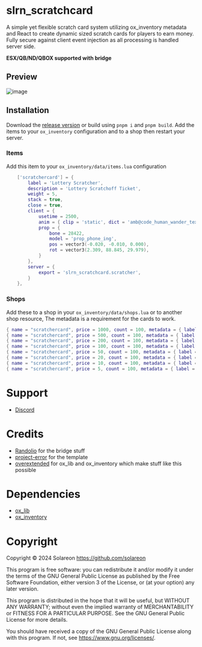 # slrn_scratchcard
A simple yet flexible scratch card system utilizing ox_inventory metadata and React to create dynamic sized scratch cards for players to earn money. Fully secure against client event injection as all processing is handled server side.

**ESX/QB/ND/QBOX supported with bridge**

## Preview
![image](https://github.com/solareon/slrn_scratchcard/assets/769465/8167930a-caec-4175-af0d-01b45e436802)

## Installation
Download the [release version](https://github.com/solareon/slrn_scratchcard/release) or build using `pnpm i` and `pnpm build`. Add the items to your `ox_inventory` configuration and to a shop then restart your server.

### Items
Add this item to your `ox_inventory/data/items.lua` configuration

```lua
	['scratchercard'] = {
		label = 'Lottery Scratcher',
		description = 'Lottery Scratchoff Ticket',
		weight = 5,
		stack = true,
		close = true,
		client = {
			usetime = 2500,
			anim = { clip = 'static', dict = 'amb@code_human_wander_texting_fat@male@base' },
			prop = {
				bone = 28422,
				model = 'prop_phone_ing',
				pos = vector3(-0.020, -0.010, 0.000),
				rot = vector3(2.309, 88.845, 29.979),
			}
		},
		server = {
			export = 'slrn_scratchcard.scratcher',
		}
	},
```

### Shops
Add these to a shop in your `ox_inventory/data/shops.lua` or to another shop resource, The metadata is a requirement for the cards to work.

```lua
{ name = "scratchercard", price = 1000, count = 100, metadata = { label = "7x7 Scratcher", imageurl = 'nui://slrn_scratchcard/images/lotto8.png', scratcherType = 'sevenxseven' }, type = 'item' },
{ name = "scratchercard", price = 500, count = 100, metadata = { label = "6x6 Scratcher", imageurl = 'nui://slrn_scratchcard/images/lotto7.png', scratcherType = 'sixxsix' }, type = 'item' },
{ name = "scratchercard", price = 200, count = 100, metadata = { label = "6x5 Scratcher", imageurl = 'nui://slrn_scratchcard/images/lotto6.png', scratcherType = 'sixxfive' }, type = 'item' },
{ name = "scratchercard", price = 100, count = 100, metadata = { label = "5x5 Scratcher", imageurl = 'nui://slrn_scratchcard/images/lotto5.png', scratcherType = 'fivexfive' }, type = 'item' },
{ name = "scratchercard", price = 50, count = 100, metadata = { label = "5x4 Scratcher", imageurl = 'nui://slrn_scratchcard/images/lotto4.png', scratcherType = 'fivexfour' }, type = 'item' },
{ name = "scratchercard", price = 20, count = 100, metadata = { label = "4x4 Scratcher", imageurl = 'nui://slrn_scratchcard/images/lotto3.png', scratcherType = 'fourxfour' }, type = 'item' },
{ name = "scratchercard", price = 10, count = 100, metadata = { label = "4x3 Scratcher", imageurl = 'nui://slrn_scratchcard/images/lotto2.png', scratcherType = 'fourxthree' }, type = 'item' },
{ name = "scratchercard", price = 5, count = 100, metadata = { label = "3x3 Scratcher", imageurl = 'nui://slrn_scratchcard/images/lotto1.png', scratcherType = 'threexthree' }, type = 'item' }
```

# Support
- [Discord](https://discord.gg/TZFBBHvG6E)

# Credits
- [Randolio](https://github.com/Randolio) for the bridge stuff
- [project-error](https://github.com/project-error/fivem-react-boilerplate-lua) for the template
- [overextended](https://github.com/overextended) for ox_lib and ox_inventory which make stuff like this possible

# Dependencies
- [ox_lib](https://github.com/overextended/ox_lib)
- [ox_inventory](https://github.com/overextended/ox_inventory)


# Copyright

Copyright © 2024 Solareon <https://github.com/solareon>

This program is free software: you can redistribute it and/or modify it under the terms of the GNU General Public License as published by the Free Software Foundation, either version 3 of the License, or (at your option) any later version.

This program is distributed in the hope that it will be useful, but WITHOUT ANY WARRANTY; without even the implied warranty of MERCHANTABILITY or FITNESS FOR A PARTICULAR PURPOSE. See the GNU General Public License for more details.

You should have received a copy of the GNU General Public License along with this program. If not, see <https://www.gnu.org/licenses/>.
